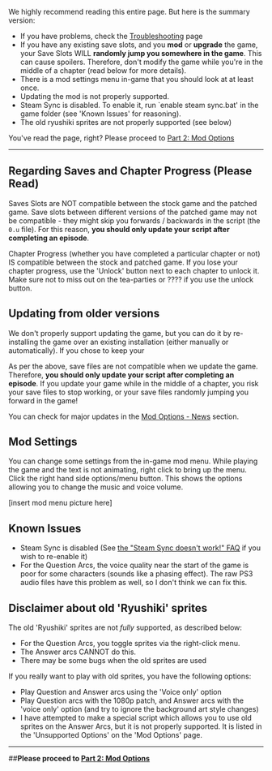 We highly recommend reading this entire page. But here is the summary version:

- If you have problems, check the [Troubleshooting](Umineko-Part-0-TroubleShooting-and-FAQ.md) page
- If you have any existing save slots, and you **mod** or **upgrade** the game, your Save Slots WILL **randomly jump you somewhere in the game**. This can cause spoilers. Therefore, don't modify the game while you're in the middle of a chapter (read below for more details).
- There is a mod settings menu in-game that you should look at at least once.
- Updating the mod is not properly supported.
- Steam Sync is disabled. To enable it, run `enable steam sync.bat' in the game folder (see 'Known Issues' for reasoning).
- The old ryushiki sprites are not properly supported (see below)

You've read the page, right? Please proceed to [Part 2: Mod Options](Umineko-Mod-Options.md)

----

## Regarding Saves and Chapter Progress (Please Read)

Saves Slots are NOT compatible between the stock game and the patched game. Save slots between different versions of the patched game may not be compatible - they might skip you forwards / backwards in the script (the `0.u` file). For this reason,  **you should only update your script after completing an episode**.

Chapter Progress (whether you have completed a particular chapter or not) IS compatible between the stock and patched game. If you lose your chapter progress, use the 'Unlock' button next to each chapter to unlock it. Make sure not to miss out on the tea-parties or ???? if you use the unlock button.

## Updating from older versions

We don't properly support updating the game, but you can do it by re-installing the game over an existing installation (either manually or automatically). If you chose to keep your 

As per the above, save files are not compatible when we update the game. Therefore, **you should only update your script after completing an episode**. If you update your game while in the middle of a chapter, you risk your save files to stop working, or your save files randomly jumping you forward in the game!

You can check for major updates in the [Mod Options - News](Umineko-Mod-Options.md#news) section.

## Mod Settings

You can change some settings from the in-game mod menu. While playing the game and the text is not animating, right click to bring up the menu. Click the right hand side options/menu button. This shows the options allowing you to change the music and voice volume.

[insert mod menu picture here]

## Known Issues
- Steam Sync is disabled (See [the "Steam Sync doesn't work!" FAQ](Umineko-Part-0-TroubleShooting-and-FAQ.md#steam-sync-doesnt-work) if you wish to re-enable it)
- For the Question Arcs, the voice quality near the start of the game is poor for some characters (sounds like a phasing effect). The raw PS3 audio files have this problem as well, so I don't think we can fix this. 

## Disclaimer about old 'Ryushiki' sprites 

The old 'Ryushiki' sprites are not *fully* supported, as described below:

- For the Question Arcs, you toggle sprites via the right-click menu. 
- The Answer arcs CANNOT do this. 
- There may be some bugs when the old sprites are used

If you really want to play with old sprites, you have the following options:

- Play Question and Answer arcs using the 'Voice only' option
- Play Question arcs with the 1080p patch, and Answer arcs with the 'voice only' option (and try to ignore the background art style changes)
- I have attempted to make a special script which allows you to use old sprites on the Answer Arcs, but it is not properly supported. It is listed in the 'Unsupported Options' on the 'Mod Options' page.

----

##**Please proceed to [Part 2: Mod Options](Umineko-Mod-Options.md)**